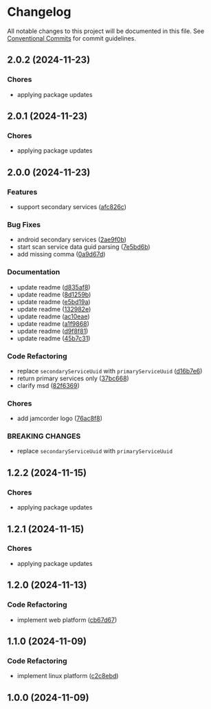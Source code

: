 # Changelog

All notable changes to this project will be documented in this file. See [Conventional Commits](https://www.conventionalcommits.org) for commit guidelines.

## 2.0.2 (2024-11-23)

### Chores

* applying package updates

## 2.0.1 (2024-11-23)

### Chores

* applying package updates

## 2.0.0 (2024-11-23)

### Features

* support secondary services ([afc826c](https://github.com/tnc1997/flutter-blue-plus/commit/afc826cd9468b18152ba72068bc7ff43900b8d6b))

### Bug Fixes

* android secondary services ([2ae9f0b](https://github.com/tnc1997/flutter-blue-plus/commit/2ae9f0bc7685e300c1f77a736821ee0170f2d294))
* start scan service data guid parsing ([7e5bd6b](https://github.com/tnc1997/flutter-blue-plus/commit/7e5bd6b4eb60f971e6c297d048b779ea85d15e1a))
* add missing comma ([0a9d67d](https://github.com/tnc1997/flutter-blue-plus/commit/0a9d67d2e2caf9bc61fcc2f879fac2aab7212e6a))

### Documentation

* update readme ([d835af8](https://github.com/tnc1997/flutter-blue-plus/commit/d835af897facf95fa39e5b12d59740a3fe1e4215))
* update readme ([8d1259b](https://github.com/tnc1997/flutter-blue-plus/commit/8d1259bfd43880ecea8abd14eb1d48b45105612b))
* update readme ([e5bd19a](https://github.com/tnc1997/flutter-blue-plus/commit/e5bd19ad8fcd57251de2739729a4a4426fba208f))
* update readme ([132982e](https://github.com/tnc1997/flutter-blue-plus/commit/132982efed6b984a00a2459f7f45f8f1d66084b0))
* update readme ([ac10eae](https://github.com/tnc1997/flutter-blue-plus/commit/ac10eae572b46ba0fb75f39493690c0a001e8221))
* update readme ([a1f9868](https://github.com/tnc1997/flutter-blue-plus/commit/a1f9868741971b7fe1b5f5ad03b7577fdd40e270))
* update readme ([d9f8f81](https://github.com/tnc1997/flutter-blue-plus/commit/d9f8f81b4ecfb057a941a50bc1f5a866d2884075))
* update readme ([45b7c31](https://github.com/tnc1997/flutter-blue-plus/commit/45b7c319e0b36fdf16a868dc96cbad740db48585))

### Code Refactoring

* replace `secondaryServiceUuid` with `primaryServiceUuid` ([d16b7e6](https://github.com/tnc1997/flutter-blue-plus/commit/d16b7e6cf017081bf1ec117c800c00de198b8fe8))
* return primary services only ([37bc668](https://github.com/tnc1997/flutter-blue-plus/commit/37bc66811c39143980635aaaef3ce0c5094af1d1))
* clarify msd ([82f6369](https://github.com/tnc1997/flutter-blue-plus/commit/82f6369070ca29d934eb86bbd295375bd3b8119f))

### Chores

* add jamcorder logo ([76ac8f8](https://github.com/tnc1997/flutter-blue-plus/commit/76ac8f84edefa98862f141c6ad5dfb3e64a4e2cf))

### BREAKING CHANGES

* replace `secondaryServiceUuid` with `primaryServiceUuid`

## 1.2.2 (2024-11-15)

### Chores

* applying package updates

## 1.2.1 (2024-11-15)

### Chores

* applying package updates

## 1.2.0 (2024-11-13)

### Code Refactoring

* implement web platform ([cb67d67](https://github.com/tnc1997/flutter-blue-plus/commit/cb67d674b2f1fbd9507ea6d1cb494b05b7a1ff61))

## 1.1.0 (2024-11-09)

### Code Refactoring

* implement linux platform ([c2c8ebd](https://github.com/tnc1997/flutter-blue-plus/commit/c2c8ebdfab75d685aba99b265f169f8baacc33eb))

## 1.0.0 (2024-11-09)
